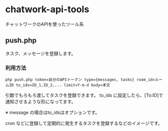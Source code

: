 chatwork-api-tools
==================

チャットワークのAPIを使ったツール系

## push.php

タスク、メッセージを登録します。

### 利用方法

```php push.php token=自分のAPIトークン type={messages, tasks} room_id=ルームID to_ids=ID_1,ID_2,... limit=Y-m-d body=本文```

引数でもろもろ渡してタスクを登録できます。
to_ids に設定したら、[To:ID]で通知させるような形になってます。

※ message の場合はto_idsはオプションです。

cron などに登録して定期的に発生するタスクを登録するなどのイメージです。
